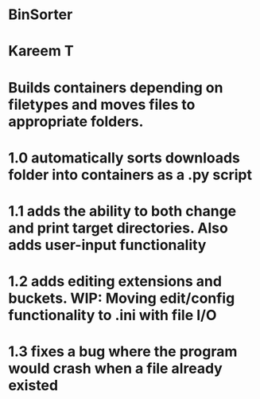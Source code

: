 # BinSorter
# Kareem T
#
# Builds containers depending on filetypes and moves files to appropriate folders.
# 1.0 automatically sorts downloads folder into containers as a .py script
# 1.1 adds the ability to both change and print target directories. Also adds user-input functionality
# 1.2 adds editing extensions and buckets. WIP: Moving edit/config functionality to .ini with file I/O
# 1.3 fixes a bug where the program would crash when a file already existed
